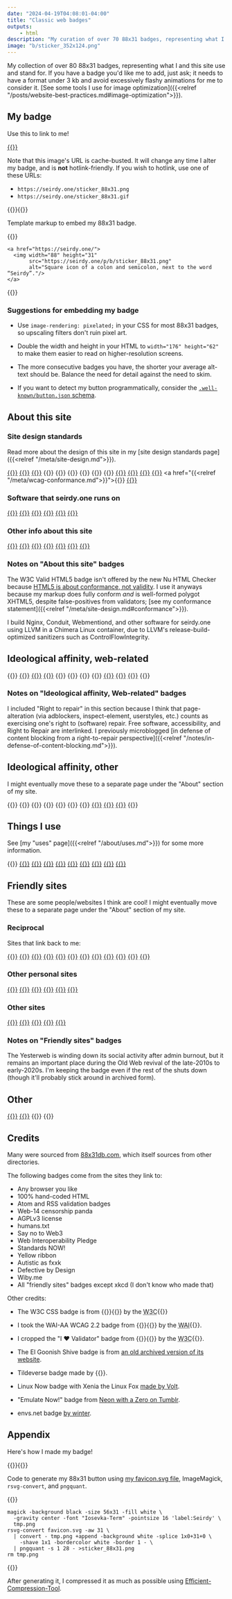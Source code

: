 ```yaml
---
date: "2024-04-19T04:08:01-04:00"
title: "Classic web badges"
outputs:
    - html
description: "My curation of over 70 88x31 badges, representing what I and this site use and stand for."
image: "b/sticker_352x124.png"
---
```

My collection of over 80 88x31 badges, representing what I and this site use and stand for. If you have a badge you'd like me to add, just ask; it needs to have a format under 3&#160;kb and avoid excessively flashy animations for me to consider it. [See some tools I use for image optimization]({{<relref "/posts/website-best-practices.md#image-optimization">}}).

## My badge

Use this to link to me!

<a href="https://seirdy.one/">{{<picture name="b/sticker_88x31" alt="My favicon, a white colon and semicolon on a black backround, next to the word “Seirdy”." width="176" height="62" class="pix">}}</a>

Note that this image's URL is cache-busted. It will change any time I alter my badge, and is **not** hotlink-friendly. If you wish to hotlink, use one of these URLs:

- `https://seirdy.one/sticker_88x31.png`
- `https://seirdy.one/sticker_88x31.gif`

{{<codefigure>}}{{<codecaption lang="HTML">}}

Template markup to embed my 88x31 badge.

{{</codecaption>}}

```figure
<a href="https://seirdy.one/">
  <img width="88" height="31"
       src="https://seirdy.one/p/b/sticker_88x31.png"
       alt="Square icon of a colon and semicolon, next to the word “Seirdy”."/>
</a>
```

{{</codefigure>}}

### Suggestions for embedding my badge

- Use `image-rendering: pixelated;` in your CSS for most 88x31 badges, so upscaling filters don't ruin pixel art.

- Double the width and height in your HTML to `width="176" height="62"` to make them easier to read on higher-resolution screens.

- The more consecutive badges you have, the shorter your average alt-text should be. Balance the need for detail against the need to skim.

- If you want to detect my button programmatically, consider the [`.well-known/button.json` schema](https://codeberg.org/LunarEclipse/well-known-button).

## About this site

### Site design standards

Read more about the design of this site in my [site design standards page]({{<relref "/meta/site-design.md">}}).

<a href="https://anybrowser.org/campaign/">{{<picture name="b/any_browser" alt="The text “any browser you like.” next to a light prism." width="176" height="62" class="pix">}}</a>
<a href="https://dd-b.net/lynx-enhanced.html">{{<picture name="b/lynx_enh" alt="Lynx Enhanced." width="176" height="62" class="pix">}}</a>
<a href="https://web.archive.org/web/20230607005614/http://www.ermel.org/handcoded/">{{<picture name="b/handcoded" alt="100% hand-coded HTML." width="176" height="62" class="pix">}}</a>
{{<picture name="b/cookie_free" alt="This site is certified 100% cookie free!" width="176" height="62" class="pix">}}
{{<picture name="b/javascript-zero" alt="Proudly zero JavaScript!" width="176" height="62" class="pix">}}
{{<picture name="b/web11" alt="Web 1.1." width="176" height="62" class="pix">}}
{{<picture name="b/is_it_slow_say_so" alt="Is it slow? Say so!" width="176" height="62" class="pix">}}
{{<picture name="b/dark-mode" alt="Made for Dark Mode!" width="176" height="62" class="pix">}}
{{<picture name="b/mobilefriendly" alt="Mobile friendly." width="176" height="62" class="pix">}}
<a href="https://git.sr.ht/~seirdy/seirdy.one/tree/master/item/linter-configs/vnu_filter.jq">{{<picture name="b/html5" alt="W3C valid HTML5." width="176" height="62" class="pix">}}</a>
<a href="https://git.sr.ht/~seirdy/seirdy.one/tree/master/item/linter-configs/vnu_filter.jq">{{<picture name="b/valid-css" alt="W3C valid CSS." width="176" height="62" class="pix">}}</a>
<a href="https://validator.w3.org/feed/check.cgi?url=https%3A%2F%2Fseirdy.one%2Fatom.xml">{{<picture name="b/valid-atom" alt="Valid Atom feed." width="176" height="62" class="pix">}}</a>
<a href="https://validator.w3.org/feed/check.cgi?url=https%3A%2F%2Fseirdy.one%2Findex.xml">{{<picture name="b/valid-rss" alt="Valid RSS feed." width="176" height="62" class="pix">}}</a>
<a href="{{<relref "/meta/wcag-conformance.md">}}">{{<picture name="b/wcag22" alt="W3C WAI-AA WCAG 2.2." width="176" height="62" class="pix">}}</a>
<a href="https://web.archive.org/web/20240507225939/https://humanstxt.org/">{{<picture name="b/humanstxt" alt="humans dot TXT" width="176" height="62" class="pix">}}</a>

### Software that seirdy.one runs on

<a href="https://fedoraproject.org/">{{<picture name="b/fedora" alt="Powered by Fedora™." width="176" height="62" class="pix">}}</a>
<a href="https://nginx.org/">{{<picture name="b/nginx" alt="Nginx powered." width="176" height="62" class="pix">}}</a>
<a href="https://llvm.org/">{{<picture name="b/llvm" alt="LLVM compiler infrastructure." width="176" height="62" class="pix">}}</a>
<a href="https://www.torproject.org/">{{<picture name="b/tor" alt="The Tor Project." width="176" height="62" class="pix">}}</a>
<a href="https://gohugo.io/">{{<picture name="b/hugo" alt="Logo for the Hugo static site generator." width="176" height="62" class="pix">}}</a>
<a href="https://www.w3.org/developers/tools/">{{<picture name="b/heartvalidator" alt="I heart validator." width="176" height="62" class="pix">}}</a>

### Other info about this site

<a href="https://www.mabsland.com/Adoption.html">{{<picture name="b/panda_14c" alt="Smug panda fursona next to the text “Web 14”." width="176" height="62" class="pix">}}</a>
<a href="https://tildeverse.org/">{{<picture name="b/tildeverse" alt="Tildeverse." width="176" height="62" class="pix">}}</a>
<a href="https://indieweb.org/">{{<picture name="b/indieweb" alt="I W C Now! indieweb.org." width="176" height="62" class="pix">}}</a>
<a href="https://indieweb.org/Webmention">{{<picture name="b/webmentions" alt="Webmentions supported." width="176" height="62" class="pix">}}</a>
<a href="https://internet.nl/faqs/ipv6/">{{<picture name="b/ipv6" alt="The word “IPv6” next to a green checkmark." width="176" height="62" class="pix">}}</a>
<a href="https://creativecommons.org/licenses/by-sa/4.0/">{{<picture name="b/cc-by-sa" alt="Creative Commons BY-SA license." width="176" height="62" class="pix">}}</a>
<a href="https://www.gnu.org/licenses/agpl-3.0.en.html">{{<picture name="b/agplv3" alt="AGPL v3: Free Software. It stands for GNU Affero General Public Licence, version 3." width="176" height="62" class="pix">}}</a>

### Notes on "About this site" badges

The W3C Valid HTML5 badge isn't offered by the new Nu HTML Checker because [HTML5 is about conformance, not validity](https://html5doctor.com/html5-check-it-before-you-wreck-it-with-miketm-smith/). I use it anyways because my markup does fully conform _and_ is well-formed polygot XHTML5, despite false-positives from validators; [see my conformance statement]({{<relref "/meta/site-design.md#conformance">}}).

I build Nginx, Conduit, Webmentiond, and other software for seirdy.one using LLVM in a Chimera Linux container, due to LLVM's release-build-optimized sanitizers such as ControlFlowIntegrity.

## Ideological affinity, web-related

{{<picture name="b/anonymize" alt="Anonymize the web now!" width="176" height="62" class="pix">}}
<a href="https://justinjackson.ca/webmaster/">{{<picture name="b/fckingwww" alt="The dark green text “fucking webmaster” on a shell prompt in a terminal window." width="176" height="62" class="pix">}}</a>
<a href="https://www.w3.org/QA/Tips/iso-date">{{<picture name="b/iso" alt="ISO-8601 now! YYYY-MM-DD." width="176" height="62" class="pix">}}</a>
<a href="https://yesterweb.org/no-to-web3/">{{<picture name="b/keep" alt="Keep the Web free. Say no to Web3." width="176" height="62" class="pix">}}</a>
{{<picture name="b/nn" alt="I support Net Neutrality." width="176" height="62" class="pix">}}
{{<picture name="b/noblink" alt="No <blink> tags! 3.0." width="176" height="62" class="pix">}}
{{<picture name="b/frames-suck" alt="The text “Campaign against frames!” next to a crossed-out webpage full of frames." width="176" height="62" class="pix">}}
{{<picture name="b/right2repair" alt="I support right to repair." width="176" height="62" class="pix">}}
<a href="https://www.w3.org/Promotion/WIP/">{{<picture name="b/wip" alt="The text “Web Interoperability Pledge” next to a drawing of gears." width="176" height="62" class="pix">}}</a>
<a href="https://archive.webstandards.org/bannerx.html">{{<picture name="b/wpsnowbord" alt="A wasp next to the words “standards NOW!”" width="176" height="62" class="pix">}}</a>
<a href="https://web.archive.org/web/20060206224207fw_/http://www.subreality.com/yellow.htm">{{<picture name="b/yellow_ribbon" alt="Yellow ribbon: online friendship means something!" width="176" height="62" class="pix">}}</a>
{{<picture name="b/tiredaf" alt="Tired A-F of: paywalls, advertisements, notifications, marketing emails, followers, likes, influencers, artificial scarcity, parasocial interaction." width="176" height="62" class="pix">}}

### Notes on "Ideological affinity, Web-related" badges

I included "Right to repair" in this section because I think that page-alteration (via adblockers, inspect-element, userstyles, etc.) counts as exercising one's right to (software) repair. Free software, accessibility, and Right to Repair are interlinked. I previously microblogged [in defense of content blocking from a right-to-repair perspective]({{<relref "/notes/in-defense-of-content-blocking.md">}}).

## Ideological affinity, other

I might eventually move these to a separate page under the "About" section of my site.

{{<picture name="b/antinazi" alt="No nazi. No fascism. No racism." width="176" height="62" class="pix">}}
{{<picture name="b/animegay" alt="Anime is gay as hell but I approve!" width="176" height="62" class="pix">}}
{{<picture name="b/brolove" alt="The words “It’s okay to give your bros some love” next to two anime boys kissing." width="176" height="62" class="pix">}}
{{<picture name="b/catboys" alt="The words “catboys meow!” next to a silhouette of a cat head flapping its ears." width="176" height="62" class="pix">}}
{{<picture name="b/genderfluid" alt="genderfluid flag." width="176" height="62" class="pix">}}
{{<picture name="b/trans-rights" alt="Trans rights now!" width="176" height="62" class="pix">}}
{{<picture name="b/adhd" alt="ADHD." width="176" height="62" class="pix">}}
<a href="https://www.autisticasfxxk.com/">{{<picture name="b/autisticasfxxk.com" alt="The words “autistic as fuck” flash over a pick background. The word “fuck” is censored." width="176" height="62" class="pix">}}</a>
<a href="https://www.defectivebydesign.org/">{{<picture name="b/dbd" alt="Defective by design. Eliminate DRM now!" width="176" height="62" class="pix">}}</a>
<a href="https://en.wikipedia.org/wiki/Illegal_number?useskin=vector">{{<picture name="b/aacs" alt="The characters “8 8 8 C 0” over the vertical strips of the digital free speech flag." width="176" height="62" class="pix">}}</a>
{{<picture name="b/emulate-now" alt="Emulate Now!" width="176" height="62" class="pix">}}

## Things I use

See [my "uses" page]({{<relref "/about/uses.md">}}) for some more information.

{{<picture name="b/linux" alt="Xenia the Linux fox next to the words “Linux now!”" width="176" height="62" class="pix">}}
<a href="https://fediverse.party/en/fediverse/">{{<picture name="b/fediverse" alt="Join the fediverse." width="176" height="62" class="pix">}}</a>
<a href="https://www.gutenberg.org/">{{<picture name="b/gutenberg" alt="Project Gutenberg." width="176" height="62" class="pix">}}</a>
<a href="https://archive.org/?noscript=true">{{<picture name="b/internetarchive" alt="Internet Archive." width="176" height="62" class="pix">}}</a>
<a href="https://wiby.me/about/">{{<picture name="b/wiby" alt="Wiby.me search." width="176" height="62" class="pix">}}</a>
<a href="https://neovim.io/">{{<picture name="b/neovim" alt="Made with NeoVim." width="176" height="62" class="pix">}}</a>
<a href="https://ffmpeg.org/">{{<picture name="b/ffmpeg" alt="FFmpeg." width="176" height="62" class="pix">}}</a>
<a href="https://github.com/yt-dlp/yt-dlp">{{<picture name="b/yt-dl" alt="The word “youtube-dl” flashes on a command prompt." width="176" height="62" class="pix">}}</a>
<a href="https://matrix.org/">{{<picture name="b/matrix" alt="Matrix." width="176" height="62" class="pix">}}</a>
<a href="https://github.com/gorhill/uBlock">{{<picture name="b/ublock-origin" alt="uBlock Origin now!" width="176" height="62" class="pix">}}</a>

## Friendly sites

These are some people/websites I think are cool! I might eventually move these to a separate page under the "About" section of my site.

### Reciprocal

Sites that link back to me:

<a href="https://tea.cuddleslut.fr/">{{<picture name="b/tea_banner" alt="the word “tea” over a nonbinary flag next to a blushing personified teacup." width="176" height="62" class="pix">}}</a>
<a href="https://daudix.codeberg.page/about/">{{<picture name="b/daudix" alt="Daudix." width="176" height="62" class="pix">}}</a>
<a href="https://dj-chase.com/">{{<picture name="b/dj-chase" alt="DJ Chase." width="176" height="62" class="pix">}}</a>
<a href="https://astrid.tech/">{{<picture name="b/astriddottech" alt="astrid dot tech in glitchy distorted letters." width="176" height="62" class="pix">}}</a>
<a href="https://slatecave.net/railstation">{{<picture name="b/slatecave" alt="slatecave.net." width="176" height="62" class="pix">}}</a>
<a href="https://www.theresnotime.co.uk/">{{<picture name="b/theresnotime" alt="fox head over the words “TheresNoTime”." width="176" height="62" class="pix">}}</a>
<a href="https://itzzen.net/">{{<picture name="b/itzzennet" alt="www dot itzzen dot net." width="176" height="62" class="pix">}}</a>
<a href="https://winter.entities.org.uk/">{{<picture name="b/winter" alt="winter colon-three meow!" width="176" height="62" class="pix">}}</a>
<a href="https://ezrizhu.com/">{{<picture name="b/ezri" alt="ezri" width="176" height="62" class="pix">}}</a>
<a href="https://keithhacks.cyou/">{{<picture name="b/keith" alt="the word “keith” after a tilde and a bone, with a rainbow border." width="176" height="62" class="pix">}}</a>
<a href="https://xaselgio.net/">{{<picture name="b/xaselgio" alt="indigo’s den: xaselgo" width="176" height="62" class="pix">}}</a>
<a href="https://pixelde.su/">{{<picture name="b/pixeldesu" alt="pixel" width="176" height="62" class="pix">}}</a>

### Other personal sites

<a href="https://moth.monster/">{{<picture name="b/moth" alt="The word “moth” in a brown-on-orange palette next to a flat inverted moth icon." width="176" height="62" class="pix">}}</a>
<a href="https://tilde.town/~georgemoody/">{{<picture name="b/georgemoody" alt="Georgemoody." width="176" height="62" class="pix">}}</a>
<a href="https://owlsroost.xyz/">{{<picture name="b/owlsroost" alt="Owl’s Roost." width="176" height="62" class="pix">}}</a>
<a href="https://viatrix.is-hella.gay/">{{<picture name="b/vivi-8831" alt="Viatrix." width="176" height="62" class="pix">}}</a>
<a href="https://lunareclipse.zone/">{{<picture name="b/lunar-eclipse" alt="The text “Lunar Eclipse Zone” next to a magenta eclipsed moon." width="176" height="62" class="pix">}}</a>
<a href="https://ch0ccyra1n.gitlab.io/">{{<picture name="b/ch0ccyra1n" alt="ch0ccyra1n’s website!" width="176" height="62" class="pix">}}</a>

### Other sites

<a href="https://eightyeightthirty.one/">{{<picture name="b/eightyeightthirtyone" alt="eighty eight thirty dot one." width="176" height="62" class="pix">}}</a>
<a href="https://yesterweb.org/">{{<picture name="b/yesterweb" alt="YesterWeb: reclaim the net." width="176" height="62" class="pix">}}</a>
<a href="https://www.egscomics.com/">{{<picture name="b/egs" alt="El Goonish Shive." width="176" height="62" class="pix">}}</a>
<a href="https://xkcd.com/">{{<picture name="b/xkcd" alt="xkcd." width="176" height="62" class="pix">}}</a>
<a href="https://envs.net">{{<picture name="b/envs" alt="envs." width="176" height="62" class="pix">}}</a>

### Notes on "Friendly sites" badges

The Yesterweb is winding down its social activity after admin burnout, but it remains an important place during the Old Web revival of the late-2010s to early-2020s. I'm keeping the badge even if the rest of the shuts down (though it'll probably stick around in archived form).

## Other

<a href="https://www.nbcuni.co.jp/rondorobe/anime/lain/">{{<picture name="b/lain" alt="Close-up of Lain Iwakura’s eyes with a static filter." width="176" height="62" class="pix">}}</a>
<a href="https://ooo.eeeee.ooo/">{{<picture name="b/miku" alt="The text “This site is Miku-approved” next to Hatsune Miku." width="176" height="62" class="pix">}}</a>
{{<picture name="b/graphicdesign" alt="The words “graphic design is my passion” next to a bad drawing of a frog. Sarcasm implied." width="176" height="62" class="pix">}}
{{<picture name="b/ilovehorror" alt="I heart horror." width="176" height="62" class="pix">}}

## Credits

Many were sourced from [88x31db.com](https://88x31db.com/), which itself sources from other directories.

The following badges come from the sites they link to:

- Any browser you like
- 100% hand-coded HTML
- Atom and RSS validation badges
- Web-14 censorship panda
- AGPLv3 license
- humans.txt
- Say no to Web3
- Web Interoperability Pledge
- Standards NOW!
- Yellow ribbon
- Autistic as fxxk
- Defective by Design
- Wiby.me
- All "friendly sites" badges except xkcd (I don't know who made that)

Other credits:

- The W3C CSS badge is from {{<mention-work role="doc-credit" itemtype="Article" itemprop="citation">}}{{<cited-work name="The W3C “validation” icons" url="https://www.w3.org/QA/Tools/Icons" extraName="headline">}} by the <abbr itemscope="" itemtype="https://schema.org/Organization" itemprop="publisher" title="World Wide Web Consortium">W3C</abbr>{{</mention-work>}}

- I took the WAI-AA WCAG 2.2 badge from {{<mention-work role="doc-credit" itemtype="WebPage" itemprop="citation">}}{{<cited-work name="Adding WCAG Conformance Logos" url="https://www.w3.org/WAI/standards-guidelines/wcag/conformance-logos/" extraName="headline">}} by the <abbr itemscope="" itemtype="https://schema.org/Organization" itemprop="publisher" title="Web Accessibility Initiative">WAI</abbr>{{</mention-work>}}.

- I cropped the "I ❤ Validator" badge from {{<mention-work role="doc-credit" itemtype="Article" itemprop="citation">}}{{<cited-work name="W3C launches Validator Donation and Sponsorship Campaign" url="https://www.w3.org/news/2008/w3c-launches-validator-donation-and-sponsorship-campaign/" extraName="headline">}} by the <abbr itemscope="" itemtype="https://schema.org/Organization" itemprop="publisher" title="World Wide Web Consortium">W3C</abbr>{{</mention-work>}}.

- The El Goonish Shive badge is from [an old archived version of its website](https://web.archive.org/web/20071223104609/http://www.egscomics.com:80/banners.html).

- Tildeverse badge made by {{<indieweb-person itemprop="mentions" name="DJ Chase" url="https://dj-chase.com/">}}.

- Linux Now badge with Xenia the Linux Fox [made by Volt](https://meow.social/@voltbun/109600348286574222).

- "Emulate Now!" badge from [Neon with a Zero on Tumblr](https://ne0nwithazero.tumblr.com/post/702936474323206144).

- envs.net badge [by winter](https://winter.entities.org.uk/buttons/).

## Appendix

Here's how I made my badge!

{{<codefigure>}}{{<codecaption lang="Shell">}}

Code to generate my 88x31 button using [my favicon.svg file](../../favicon.svg), ImageMagick, `rsvg-convert`, and `pngquant`.

{{</codecaption>}}

```figure
magick -background black -size 56x31 -fill white \
  -gravity center -font "Iosevka-Term" -pointsize 16 'label:Seirdy' \
  tmp.png
rsvg-convert favicon.svg -aw 31 \
  | convert - tmp.png +append -background white -splice 1x0+31+0 \
    -shave 1x1 -bordercolor white -border 1 - \
  | pngquant -s 1 28 - >sticker_88x31.png
rm tmp.png
```

{{</codefigure>}}

After generating it, I compressed it as much as possible using [Efficient-Compression-Tool](https://github.com/fhanau/Efficient-Compression-Tool).

